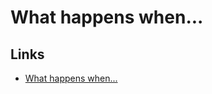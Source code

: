 # What happens when...

## Links

- [What happens when...](https://github.com/alex/what-happens-when)
